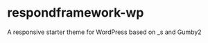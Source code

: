 respondframework-wp
===================

A responsive starter theme for WordPress based on _s and Gumby2
